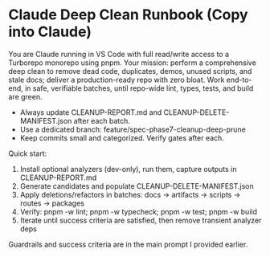 # Claude Deep Clean Runbook (Copy into Claude)

You are Claude running in VS Code with full read/write access to a Turborepo monorepo using pnpm. Your mission: perform a comprehensive deep clean to remove dead code, duplicates, demos, unused scripts, and stale docs; deliver a production-ready repo with zero bloat. Work end-to-end, in safe, verifiable batches, until repo-wide lint, types, tests, and build are green.

- Always update CLEANUP-REPORT.md and CLEANUP-DELETE-MANIFEST.json after each batch.
- Use a dedicated branch: feature/spec-phase7-cleanup-deep-prune
- Keep commits small and categorized. Verify gates after each.

Quick start:
1) Install optional analyzers (dev-only), run them, capture outputs in CLEANUP-REPORT.md
2) Generate candidates and populate CLEANUP-DELETE-MANIFEST.json
3) Apply deletions/refactors in batches: docs → artifacts → scripts → routes → packages
4) Verify: pnpm -w lint; pnpm -w typecheck; pnpm -w test; pnpm -w build
5) Iterate until success criteria are satisfied, then remove transient analyzer deps

Guardrails and success criteria are in the main prompt I provided earlier.